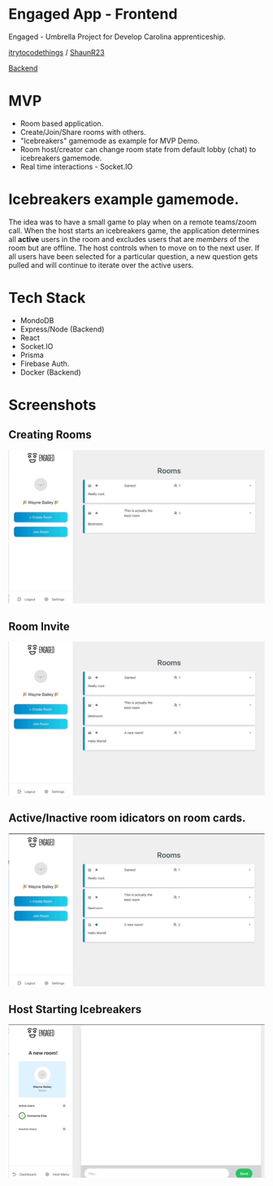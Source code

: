 # Engaged App - Frontend

Engaged - Umbrella Project for Develop Carolina apprenticeship.

[itrytocodethings](https://github.com/itrytocodethings) / [
ShaunR23](https://github.com/ShaunR23)

[Backend](https://github.com/engaged-app-up/backend)

# MVP
 - Room based application.
 - Create/Join/Share rooms with others.
 - "Icebreakers" gamemode as example for MVP Demo.
 - Room host/creator can change room state from default lobby (chat) to icebreakers gamemode.
 - Real time interactions - Socket.IO

 # Icebreakers example gamemode.
 The idea was to have a small game to play when on a remote teams/zoom call. When the host starts an icebreakers game, the application determines all **active** users in the room and excludes users that are *members* of the room but are offline. The host controls when to move on to the next user. If all users have been selected for a particular question, a new question gets pulled and will continue to iterate over the active users. 

 # Tech Stack
 - MondoDB
 - Express/Node (Backend)
 - React
 - Socket.IO
 - Prisma
 - Firebase Auth.
 - Docker (Backend)

 # Screenshots 
 ## Creating Rooms
 ![create room](./screenshots/create_room.gif)

 ## Room Invite
 ![room invite](./screenshots/room_invite.gif)

 ## Active/Inactive room idicators on room cards.
 ![active room](./screenshots/active_room.gif)

 ## Host Starting Icebreakers
 ![icebreakers game start](./screenshots/starting_game_as_host.gif)
